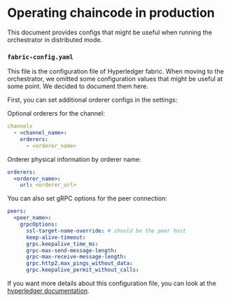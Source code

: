 # Operating chaincode in production

This document provides configs that might be useful when running the orchestrator in distributed mode.

### `fabric-config.yaml`

This file is the configuration file of Hyperledger fabric.
When moving to the orchestrator, we omitted some configuration values that might be useful at some point.
We decided to document them here.


First, you can set additional orderer configs in the settings:

Optional orderers for the channel:
```yaml
channels
  - <channel_name>:
    orderers:
      - <orderer_name>
```

Orderer physical information by orderer name:
```yaml
orderers:
  <orderer_name>:
    url: <orderer_url>
```

You can also set gRPC options for the peer connection:
```yaml
peers:
  <peer_name>:
    grpcOptions:
      ssl-target-name-override: # should be the peer host
      keep-alive-timeout:
      grpc.keepalive_time_ms:
      grpc-max-send-message-length:
      grpc-max-receive-message-length:
      grpc.http2.max_pings_without_data:
      grpc.keepalive_permit_without_calls:
```

If you want more details about this configuration file, you can look at the [hyperledger documentation](https://hyperledger-fabric.readthedocs.io/en/release-2.2/developapps/connectionprofile.html#sample).

